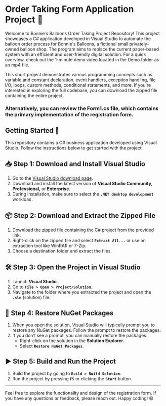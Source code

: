 # Order Taking Form Application Project 📓

Welcome to Bonnie's Balloons Order Taking Project Repository! This project showcases a C# application developed in Visual Studio to automate the balloon order process for Bonnie's Balloons, a fictional small privately-owned balloon shop. The program aims to replace the current paper-based system with an efficient and user-friendly digital solution. For a quick overview, check out the 1-minute demo video located in the Demo folder as an mp4 file.

This short project demonstrates various programming concepts such as variable and constant declaration, event handlers, exception handling, file I/O, loops, custom methods, conditional statements, and more. If you're interested in exploring the full codebase, you can download the zipped file containing the entire project. 

### Alternatively, you can review the Form1.cs file, which contains the primary implementation of the registration form.

## Getting Started 🚀

This repository contains a C# business application developed using Visual Studio. Follow the instructions below to get started with the project.

## 📥 Step 1: Download and Install Visual Studio

1. Go to the [Visual Studio download page](https://visualstudio.microsoft.com/downloads/).
2. Download and install the latest version of **Visual Studio Community, Professional,** or **Enterprise**.
3. During installation, make sure to select the **`.NET desktop development`** workload.

## 📦 Step 2: Download and Extract the Zipped File

1. Download the zipped file containing the C# project from the provided link.
2. Right-click on the zipped file and select **`Extract All...`** or use an extraction tool like WinRAR or 7-Zip.
3. Choose a destination folder and extract the files.

## 🛠️ Step 3: Open the Project in Visual Studio

1. Launch **Visual Studio**.
2. Go to **`File > Open > Project/Solution`**.
3. Navigate to the folder where you extracted the project and open the **`.sln`** (solution) file.

## 🔄 Step 4: Restore NuGet Packages

1. When you open the solution, Visual Studio will typically prompt you to restore any NuGet packages. Follow the prompt to restore the packages.
2. If you don’t see a prompt, you can manually restore the packages:
   - Right-click on the solution in the **Solution Explorer**.
   - Select **`Restore NuGet Packages`**.

## ▶️ Step 5: Build and Run the Project

1. Build the project by going to **`Build > Build Solution`**.
2. Run the project by pressing **`F5`** or clicking the **`Start`** button.

---

Feel free to explore the functionality and design of the registration form. If you have any questions or feedback, please reach out. Happy coding! 😄
